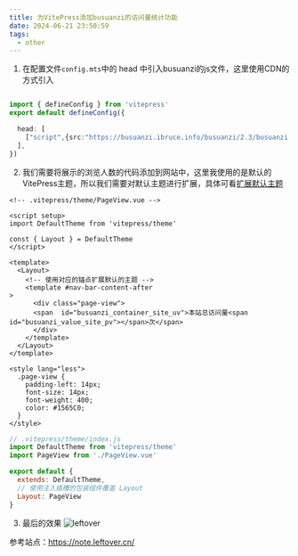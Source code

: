 ```yaml
---
title: 为VitePress添加busuanzi的访问量统计功能
date: 2024-06-21 23:50:59
tags:
  - other
---
```

1. 在配置文件`config.mts`中的 head 中引入busuanzi的js文件，这里使用CDN的方式引入
```typescript

import { defineConfig } from 'vitepress'
export default defineConfig({

  head: [
    ["script",{src:"https://busuanzi.ibruce.info/busuanzi/2.3/busuanzi.pure.mini.js",defer:''}]
  ],
})    
```
<!-- more -->
2. 我们需要将展示的浏览人数的代码添加到网站中，这里我使用的是默认的VitePress主题，所以我们需要对默认主题进行扩展，具体可看[扩展默认主题](https://vitepress.dev/zh/guide/extending-default-theme#layout-slots)
   
```vue
<!-- .vitepress/theme/PageView.vue -->

<script setup>
import DefaultTheme from 'vitepress/theme'

const { Layout } = DefaultTheme
</script>

<template>
  <Layout>
    <!-- 使用对应的锚点扩展默认的主题 -->
    <template #nav-bar-content-after
>
      <div class="page-view">
      <span  id="busuanzi_container_site_uv">本站总访问量<span id="busuanzi_value_site_pv"></span>次</span>
      </div>
    </template>
  </Layout>
</template>

<style lang="less">
  .page-view {
    padding-left: 14px;
    font-size: 14px;
    font-weight: 400;
    color: #1565C0;
  }
</style>

```

```javascript
// .vitepress/theme/index.js 
import DefaultTheme from 'vitepress/theme'
import PageView from './PageView.vue'

export default {
  extends: DefaultTheme,
  // 使用注入插槽的包装组件覆盖 Layout
  Layout: PageView
}

```

3. 最后的效果
![leftover](http://img.leftover.cn/img-md/20240622000430-2024-06-22.png)

参考站点：https://note.leftover.cn/
